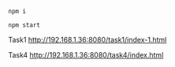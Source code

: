 

```
npm i
```

```
npm start
```
Task1
http://192.168.1.36:8080/task1/index-1.html

Task4
http://192.168.1.36:8080/task4/index.html
